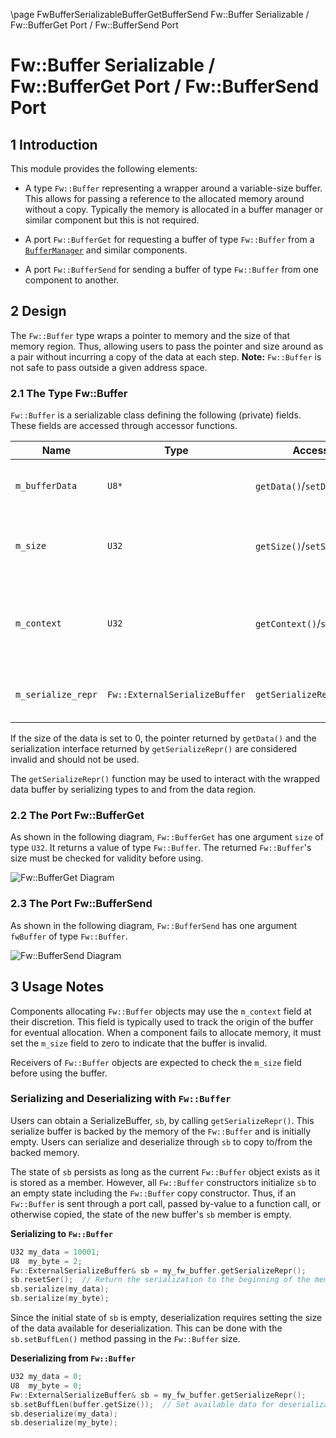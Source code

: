 \page FwBufferSerializableBufferGetBufferSend Fw::Buffer Serializable / Fw::BufferGet Port / Fw::BufferSend Port
# Fw::Buffer Serializable / Fw::BufferGet Port / Fw::BufferSend Port

## 1 Introduction

This module provides the following elements:

* A type `Fw::Buffer` representing a wrapper around a variable-size buffer. This allows for passing a reference to the
allocated memory around without a copy. Typically the memory is allocated in a buffer manager or similar component but 
this is not required.
* A port `Fw::BufferGet` for requesting a buffer of type `Fw::Buffer` from
a [`BufferManager`](../../../Svc/BufferManager/docs/sdd.md) and similar components.

* A port `Fw::BufferSend` for sending a buffer of type `Fw::Buffer` from one component to another.

## 2 Design

The `Fw::Buffer` type wraps a pointer to memory and the size of that memory region. Thus, allowing users to pass the
pointer and size around as a pair without incurring a copy of the data at each step. **Note:** `Fw::Buffer` is not safe
to pass outside a given address space.

### 2.1 The Type Fw::Buffer

`Fw::Buffer` is a serializable class defining the following (private) fields. These fields are accessed through accessor functions.

Name | Type | Accessors | Purpose
---- | ---- | --------- | -------
`m_bufferData` | `U8*` | `getData()`/`setData()`       | Pointer to the raw memory wrapped by this buffer
`m_size`       | `U32` | `getSize()`/`setSize()`       | Size of the raw memory region wrapped by this buffer
`m_context`    | `U32` | `getContext()`/`setContext()` | Context of buffer's origin. Used to track buffers created by [`BufferManager`](../../../Svc/BufferManager/docs/sdd.md)
`m_serialize_repr` | `Fw::ExternalSerializeBuffer` | `getSerializeRepr()` | Interface for serialization to internal buffer

If the size of the data is set to 0, the pointer returned by `getData()` and the serialization interface returned by
`getSerializeRepr()` are considered invalid and should not be used.

The `getSerializeRepr()` function may be used to interact with the wrapped data buffer by serializing types to and from
the data region.


### 2.2 The Port Fw::BufferGet

As shown in the following diagram, `Fw::BufferGet` has one argument `size` of type `U32`. It returns a value of type
`Fw::Buffer`. The returned `Fw::Buffer`'s size must be checked for validity before using.

![`Fw::BufferGet` Diagram](img/BufferGetBDD.jpg "Fw::BufferGet Port")

### 2.3 The Port Fw::BufferSend

As shown in the following diagram, `Fw::BufferSend` has one argument `fwBuffer` of type `Fw::Buffer`.

![`Fw::BufferSend` Diagram](img/BufferSendBDD.jpg "Fw::BufferSend Port")

## 3 Usage Notes

Components allocating `Fw::Buffer` objects may use the `m_context` field at their discretion. This field is typically
used to track the origin of the buffer for eventual allocation. When a component fails to allocate memory, it must set
the `m_size` field to zero to indicate that the buffer is invalid.

Receivers of `Fw::Buffer` objects are expected to check the `m_size` field before using the buffer.

### Serializing and Deserializing with `Fw::Buffer`

Users can obtain a SerializeBuffer, `sb`, by calling `getSerializeRepr()`. This serialize buffer is backed by the memory
of the `Fw::Buffer` and is initially empty.  Users can serialize and deserialize through `sb` to copy to/from the backed
memory. 

The state of `sb` persists as long as the current `Fw::Buffer` object exists as it is stored as a member. However, all
`Fw::Buffer` constructors initialize `sb` to an empty state including the `Fw::Buffer` copy constructor. Thus, if an
`Fw::Buffer` is sent through a port call, passed by-value to a function call, or otherwise copied, the state of the new
buffer's `sb` member is empty.

**Serializing to `Fw::Buffer`**
```c++
U32 my_data = 10001;
U8  my_byte = 2;
Fw::ExternalSerializeBuffer& sb = my_fw_buffer.getSerializeRepr();
sb.resetSer();  // Return the serialization to the beginning of the memory region
sb.serialize(my_data);
sb.serialize(my_byte);
```

Since the initial state of `sb` is empty, deserialization requires setting the size of the data available for
deserialization. This can be done with the `sb.setBuffLen()` method passing in the `Fw::Buffer` size.

**Deserializing from `Fw::Buffer`**
```c++
U32 my_data = 0;
U8  my_byte = 0;
Fw::ExternalSerializeBuffer& sb = my_fw_buffer.getSerializeRepr();
sb.setBuffLen(buffer.getSize());  // Set available data for deserialization to the whole memory region
sb.deserialize(my_data);
sb.deserialize(my_byte);
```
